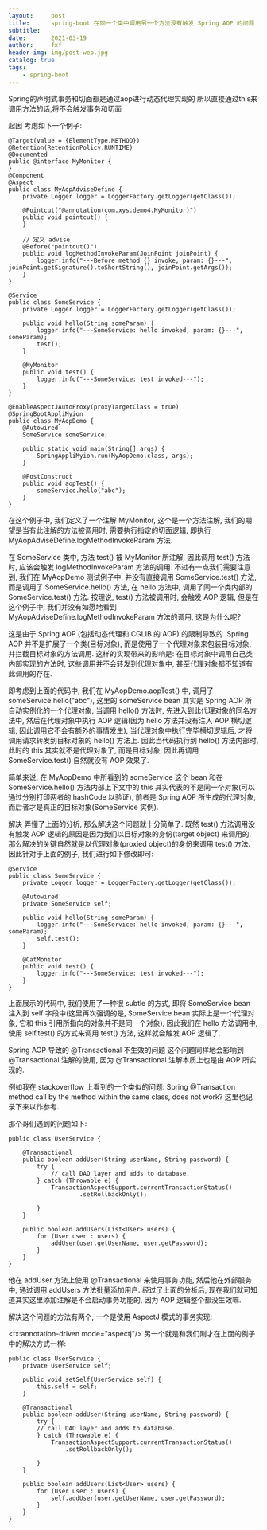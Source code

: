 ```yaml
---
layout:     post
title:      spring-boot 在同一个类中调用另一个方法没有触发 Spring AOP 的问题
subtitle:   
date:       2021-03-19
author:     fxf
header-img: img/post-web.jpg
catalog: true
tags:
    - spring-boot
---
```


Spring的声明式事务和切面都是通过aop进行动态代理实现的
所以直接通过this来调用方法的话,将不会触发事务和切面

起因
考虑如下一个例子:
```
@Target(value = {ElementType.METHOD})
@Retention(RetentionPolicy.RUNTIME)
@Documented
public @interface MyMonitor {
}
@Component
@Aspect
public class MyAopAdviseDefine {
    private Logger logger = LoggerFactory.getLogger(getClass());
 
    @Pointcut("@annotation(com.xys.demo4.MyMonitor)")
    public void pointcut() {
    }
 
    // 定义 advise
    @Before("pointcut()")
    public void logMethodInvokeParam(JoinPoint joinPoint) {
        logger.info("---Before method {} invoke, param: {}---", joinPoint.getSignature().toShortString(), joinPoint.getArgs());
    }
}
```
```
@Service
public class SomeService {
    private Logger logger = LoggerFactory.getLogger(getClass());
 
    public void hello(String someParam) {
        logger.info("---SomeService: hello invoked, param: {}---", someParam);
        test();
    }
 
    @MyMonitor
    public void test() {
        logger.info("---SomeService: test invoked---");
    }
}
```
```
@EnableAspectJAutoProxy(proxyTargetClass = true)
@SpringBootAppliMyion
public class MyAopDemo {
    @Autowired
    SomeService someService;
 
    public static void main(String[] args) {
        SpringAppliMyion.run(MyAopDemo.class, args);
    }
 
    @PostConstruct
    public void aopTest() {
        someService.hello("abc");
    }
}
```
在这个例子中, 我们定义了一个注解 MyMonitor, 这个是一个方法注解, 我们的期望是当有此注解的方法被调用时, 需要执行指定的切面逻辑, 即执行 MyAopAdviseDefine.logMethodInvokeParam 方法.

在 SomeService 类中, 方法 test() 被 MyMonitor 所注解, 因此调用 test() 方法时, 应该会触发 logMethodInvokeParam 方法的调用. 不过有一点我们需要注意到, 我们在 MyAopDemo 测试例子中, 并没有直接调用 SomeService.test() 方法, 而是调用了 SomeService.hello() 方法, 在 hello 方法中, 调用了同一个类内部的 SomeService.test() 方法. 按理说, test() 方法被调用时, 会触发 AOP 逻辑, 但是在这个例子中, 我们并没有如愿地看到 MyAopAdviseDefine.logMethodInvokeParam 方法的调用, 这是为什么呢?

这是由于 Spring AOP (包括动态代理和 CGLIB 的 AOP) 的限制导致的. Spring AOP 并不是扩展了一个类(目标对象), 而是使用了一个代理对象来包装目标对象, 并拦截目标对象的方法调用. 这样的实现带来的影响是: 在目标对象中调用自己类内部实现的方法时, 这些调用并不会转发到代理对象中, 甚至代理对象都不知道有此调用的存在.

即考虑到上面的代码中, 我们在 MyAopDemo.aopTest() 中, 调用了 someService.hello("abc"), 这里的 someService bean 其实是 Spring AOP 所自动实例化的一个代理对象, 当调用 hello() 方法时, 先进入到此代理对象的同名方法中, 然后在代理对象中执行 AOP 逻辑(因为 hello 方法并没有注入 AOP 横切逻辑, 因此调用它不会有额外的事情发生), 当代理对象中执行完毕横切逻辑后, 才将调用请求转发到目标对象的 hello() 方法上. 因此当代码执行到 hello() 方法内部时, 此时的 this 其实就不是代理对象了, 而是目标对象, 因此再调用 SomeService.test() 自然就没有 AOP 效果了.

简单来说, 在 MyAopDemo 中所看到的 someService 这个 bean 和在 SomeService.hello() 方法内部上下文中的 this 其实代表的不是同一个对象(可以通过分别打印两者的 hashCode 以验证), 前者是 Spring AOP 所生成的代理对象, 而后者才是真正的目标对象(SomeService 实例).

解决
弄懂了上面的分析, 那么解决这个问题就十分简单了. 既然 test() 方法调用没有触发 AOP 逻辑的原因是因为我们以目标对象的身份(target object) 来调用的, 那么解决的关键自然就是以代理对象(proxied object)的身份来调用 test() 方法.
因此针对于上面的例子, 我们进行如下修改即可:

```
@Service
public class SomeService {
    private Logger logger = LoggerFactory.getLogger(getClass());
 
    @Autowired
    private SomeService self;
 
    public void hello(String someParam) {
        logger.info("---SomeService: hello invoked, param: {}---", someParam);
        self.test();
    }
 
    @CatMonitor
    public void test() {
        logger.info("---SomeService: test invoked---");
    }
}
```
上面展示的代码中, 我们使用了一种很 subtle 的方式, 即将 SomeService bean 注入到 self 字段中(这里再次强调的是, SomeService bean 实际上是一个代理对象, 它和 this 引用所指向的对象并不是同一个对象), 因此我们在 hello 方法调用中, 使用 self.test() 的方式来调用 test() 方法, 这样就会触发 AOP 逻辑了.

Spring AOP 导致的 @Transactional 不生效的问题
这个问题同样地会影响到 @Transactional 注解的使用, 因为 @Transactional 注解本质上也是由 AOP 所实现的.

例如我在 stackoverflow 上看到的一个类似的问题: Spring @Transaction method call by the method within the same class, does not work?
这里也记录下来以作参考.

那个哥们遇到的问题如下:
```
public class UserService {
 
    @Transactional
    public boolean addUser(String userName, String password) {
        try {
            // call DAO layer and adds to database.
        } catch (Throwable e) {
            TransactionAspectSupport.currentTransactionStatus()
                    .setRollbackOnly();
 
        }
    }
 
    public boolean addUsers(List<User> users) {
        for (User user : users) {
            addUser(user.getUserName, user.getPassword);
        }
    } 
}
```
他在 addUser 方法上使用 @Transactional 来使用事务功能, 然后他在外部服务中, 通过调用 addUsers 方法批量添加用户. 经过了上面的分析后, 现在我们就可知道其实这里添加注解是不会启动事务功能的, 因为 AOP 逻辑整个都没生效嘛.

解决这个问题的方法有两个, 一个是使用 AspectJ 模式的事务实现:

<tx:annotation-driven mode="aspectj"/>
另一个就是和我们刚才在上面的例子中的解决方式一样:
```
public class UserService {
    private UserService self;
 
    public void setSelf(UserService self) {
        this.self = self;
    }
 
    @Transactional
    public boolean addUser(String userName, String password) {
        try {
        // call DAO layer and adds to database.
        } catch (Throwable e) {
            TransactionAspectSupport.currentTransactionStatus()
                .setRollbackOnly();
 
        }
    }
 
    public boolean addUsers(List<User> users) {
        for (User user : users) {
            self.addUser(user.getUserName, user.getPassword);
        }
    } 
}
```
